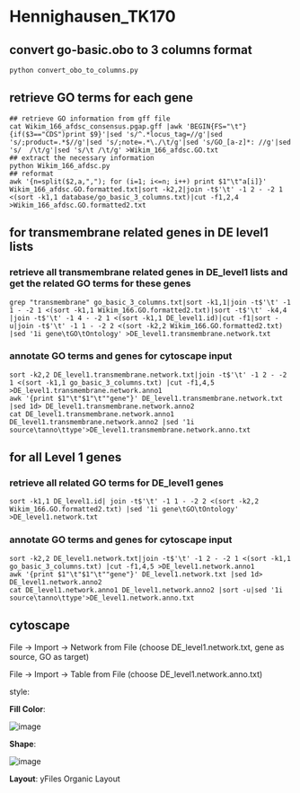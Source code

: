 # Hennighausen_TK170
## convert go-basic.obo to 3 columns format
```
python convert_obo_to_columns.py
```

## retrieve GO terms for each gene
```
## retrieve GO information from gff file
cat Wikim_166_afdsc_consensus.pgap.gff |awk 'BEGIN{FS="\t"}{if($3=="CDS")print $9}'|sed 's/^.*locus_tag=//g'|sed 's/;product=.*$//g'|sed 's/;note=.*\./\t/g'|sed 's/GO_[a-z]*: //g'|sed 's/  /\t/g'|sed 's/\t /\t/g' >Wikim_166_afdsc.GO.txt
## extract the necessary information
python Wikim_166_afdsc.py
## reformat
awk '{n=split($2,a,","); for (i=1; i<=n; i++) print $1"\t"a[i]}' Wikim_166_afdsc.GO.formatted.txt|sort -k2,2|join -t$'\t' -1 2 - -2 1 <(sort -k1,1 database/go_basic_3_columns.txt)|cut -f1,2,4 >Wikim_166_afdsc.GO.formatted2.txt
```

## for transmembrane related genes in DE level1 lists
### retrieve all transmembrane related genes in DE_level1 lists and get the related GO terms for these genes
```
grep "transmembrane" go_basic_3_columns.txt|sort -k1,1|join -t$'\t' -1 1 - -2 1 <(sort -k1,1 Wikim_166.GO.formatted2.txt)|sort -t$'\t' -k4,4 |join -t$'\t' -1 4 - -2 1 <(sort -k1,1 DE_level1.id)|cut -f1|sort -u|join -t$'\t' -1 1 - -2 2 <(sort -k2,2 Wikim_166.GO.formatted2.txt) |sed '1i gene\tGO\tOntology' >DE_level1.transmembrane.network.txt
```

### annotate GO terms and genes for cytoscape input
```
sort -k2,2 DE_level1.transmembrane.network.txt|join -t$'\t' -1 2 - -2 1 <(sort -k1,1 go_basic_3_columns.txt) |cut -f1,4,5 >DE_level1.transmembrane.network.anno1
awk '{print $1"\t"$1"\t""gene"}' DE_level1.transmembrane.network.txt |sed 1d> DE_level1.transmembrane.network.anno2
cat DE_level1.transmembrane.network.anno1 DE_level1.transmembrane.network.anno2 |sed '1i source\tanno\ttype'>DE_level1.transmembrane.network.anno.txt
```

## for all Level 1 genes
### retrieve all related GO terms for DE_level1 genes
```
sort -k1,1 DE_level1.id| join -t$'\t' -1 1 - -2 2 <(sort -k2,2 Wikim_166.GO.formatted2.txt) |sed '1i gene\tGO\tOntology' >DE_level1.network.txt
```

### annotate GO terms and genes for cytoscape input
```
sort -k2,2 DE_level1.network.txt|join -t$'\t' -1 2 - -2 1 <(sort -k1,1 go_basic_3_columns.txt) |cut -f1,4,5 >DE_level1.network.anno1
awk '{print $1"\t"$1"\t""gene"}' DE_level1.network.txt |sed 1d> DE_level1.network.anno2
cat DE_level1.network.anno1 DE_level1.network.anno2 |sort -u|sed '1i source\tanno\ttype'>DE_level1.network.anno.txt
```

## cytoscape
File -> Import -> Network from File (choose DE_level1.network.txt, gene as source, GO as target)

File -> Import -> Table from File (choose DE_level1.network.anno.txt)

style: 

**Fill Color**: 

![image](https://github.com/user-attachments/assets/bbd42a6b-ac44-4eba-914f-625ad3a37b34)

**Shape**:

![image](https://github.com/user-attachments/assets/fb356a1b-6b10-4b72-8910-fa60502b2cbc)

**Layout**: yFiles Organic Layout
